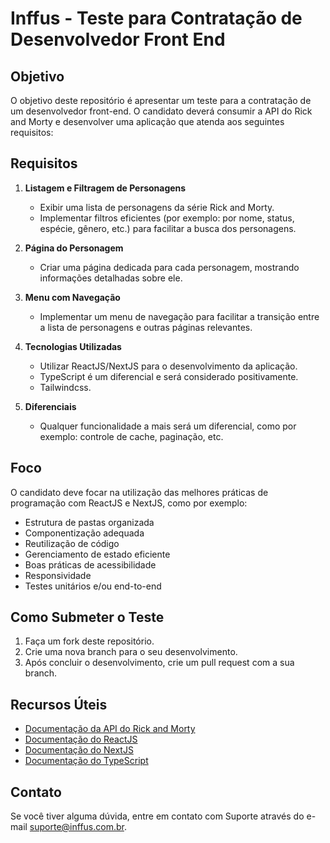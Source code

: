 # Inffus - Teste para Contratação de Desenvolvedor Front End

## Objetivo

O objetivo deste repositório é apresentar um teste para a contratação de um desenvolvedor front-end. O candidato deverá consumir a API do Rick and Morty e desenvolver uma aplicação que atenda aos seguintes requisitos:

## Requisitos

1. **Listagem e Filtragem de Personagens**
   - Exibir uma lista de personagens da série Rick and Morty.
   - Implementar filtros eficientes (por exemplo: por nome, status, espécie, gênero, etc.) para facilitar a busca dos personagens.

2. **Página do Personagem**
   - Criar uma página dedicada para cada personagem, mostrando informações detalhadas sobre ele.

3. **Menu com Navegação**
   - Implementar um menu de navegação para facilitar a transição entre a lista de personagens e outras páginas relevantes.

4. **Tecnologias Utilizadas**
   - Utilizar ReactJS/NextJS para o desenvolvimento da aplicação.
   - TypeScript é um diferencial e será considerado positivamente.
   - Tailwindcss.

5. **Diferenciais**
   - Qualquer funcionalidade a mais será um diferencial, como por exemplo: controle de cache, paginação, etc.

## Foco

O candidato deve focar na utilização das melhores práticas de programação com ReactJS e NextJS, como por exemplo:

- Estrutura de pastas organizada
- Componentização adequada
- Reutilização de código
- Gerenciamento de estado eficiente
- Boas práticas de acessibilidade
- Responsividade
- Testes unitários e/ou end-to-end

## Como Submeter o Teste

1. Faça um fork deste repositório.
2. Crie uma nova branch para o seu desenvolvimento.
3. Após concluir o desenvolvimento, crie um pull request com a sua branch.

## Recursos Úteis

- [Documentação da API do Rick and Morty](https://rickandmortyapi.com/documentation)
- [Documentação do ReactJS](https://reactjs.org/docs/getting-started.html)
- [Documentação do NextJS](https://nextjs.org/docs)
- [Documentação do TypeScript](https://www.typescriptlang.org/docs/)

## Contato

Se você tiver alguma dúvida, entre em contato com Suporte através do e-mail suporte@inffus.com.br.
